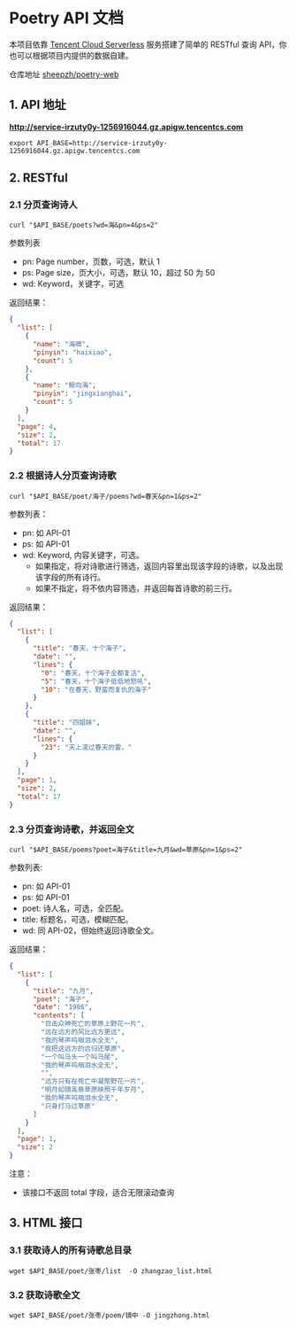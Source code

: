 # Poetry API 文档

本项目依靠 [Tencent Cloud Serverless](https://cloud.tencent.com/product/scf) 服务搭建了简单的 RESTful 查询 API，你也可以根据项目内提供的数据自建。

仓库地址 [sheepzh/poetry-web](https://github.com/sheepzh/poetry-web)

## 1. API 地址

<b>http://service-irzuty0y-1256916044.gz.apigw.tencentcs.com</b>

```shell
export API_BASE=http://service-irzuty0y-1256916044.gz.apigw.tencentcs.com
```

## 2. RESTful

### 2.1 分页查询诗人

```shell
curl "$API_BASE/poets?wd=海&pn=4&ps=2"
```

参数列表

- pn: Page number，页数，可选，默认 1
- ps: Page size，页大小，可选，默认 10，超过 50 为 50
- wd: Keyword，关键字，可选

返回结果：

```json
{
  "list": [
    {
      "name": "海啸",
      "pinyin": "haixiao",
      "count": 5
    },
    {
      "name": "鲸向海",
      "pinyin": "jingxianghai",
      "count": 5
    }
  ],
  "page": 4,
  "size": 2,
  "total": 17
}
```

### 2.2 根据诗人分页查询诗歌

```shell
curl "$API_BASE/poet/海子/poems?wd=春天&pn=1&ps=2"
```

参数列表：

- pn: 如 API-01
- ps: 如 API-01
- wd: Keyword, 内容关键字，可选。
  - 如果指定，将对诗歌进行筛选，返回内容里出现该字段的诗歌，以及出现该字段的所有诗行。
  - 如果不指定，将不依内容筛选，并返回每首诗歌的前三行。

返回结果：

```json
{
  "list": [
    {
      "title": "春天，十个海子",
      "date": "",
      "lines": {
        "0": "春天，十个海子全都复活",
        "5": "春天，十个海子低低地怒吼",
        "10": "在春天，野蛮而复仇的海子"
      }
    },
    {
      "title": "四姐妹",
      "date": "",
      "lines": {
        "23": "天上滚过春天的雷，"
      }
    }
  ],
  "page": 1,
  "size": 2,
  "total": 17
}
```

### 2.3 分页查询诗歌，并返回全文

```shell
curl "$API_BASE/poems?poet=海子&title=九月&wd=草原&pn=1&ps=2"
```

参数列表:

- pn: 如 API-01
- ps: 如 API-01
- poet: 诗人名，可选，全匹配。
- title: 标题名，可选，模糊匹配。
- wd: 同 API-02，但始终返回诗歌全文。

返回结果：

```json
{
  "list": [
    {
      "title": "九月",
      "poet": "海子",
      "date": "1986",
      "contents": [
        "目击众神死亡的草原上野花一片",
        "远在远方的风比远方更远",
        "我的琴声呜咽泪水全无",
        "我把这远方的远归还草原",
        "一个叫马头一个叫马尾",
        "我的琴声呜咽泪水全无",
        "",
        "远方只有在死亡中凝聚野花一片",
        "明月如镜高悬草原映照千年岁月",
        "我的琴声呜咽泪水全无",
        "只身打马过草原"
      ]
    }
  ],
  "page": 1,
  "size": 2
}
```

注意：

- 该接口不返回 total 字段，适合无限滚动查询

## 3. HTML 接口

### 3.1 获取诗人的所有诗歌总目录

```shell
wget $API_BASE/poet/张枣/list  -O zhangzao_list.html
```

### 3.2 获取诗歌全文

```shell
wget $API_BASE/poet/张枣/poem/镜中 -O jingzhong.html
```
